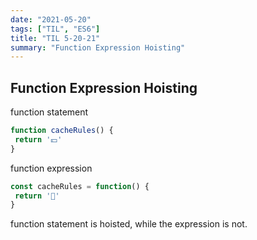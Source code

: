```yaml
---
date: "2021-05-20"
tags: ["TIL", "ES6"]
title: "TIL 5-20-21"
summary: "Function Expression Hoisting"
---
```

## Function Expression Hoisting
function statement
```js
function cacheRules() {
 return '💴'
}
```

function expression
```js
const cacheRules = function() {
 return '🤯'
}
```

function statement is hoisted, while the expression is not.
